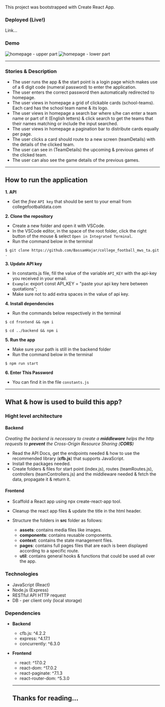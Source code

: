 This project was bootstrapped with Create React App.

### Deployed (Live!)

Link...

### Demo

![homepage - upper part](./src/assets/images/homepage-up.png)
![homepage - lower part](./src/assets/images/homepage-down.png)

---

### Stories & Description

- The user runs the app & the start point is a login page which makes use of a 6 digit code (numeral password) to enter the application.
- The user enters the correct password then automatically redirected to homepage.
- The user views in homepage a grid of clickable cards (school-teams). Each card has the school team name & its logo.
- The user views in homepage a search bar where s/he can enter a team name or part of it (English letters) & click search to get the teams that their names matching or include the input searched.
- The user views in homepage a pagination bar to distribute cards equally per page.
- The user clicks a card should route to a new screen (teamDetails) with the details of the clicked team.
- The user can see in (TeamDetails) the upcoming & previous games of the clicked team.
- The user can also see the game details of the previous games.

---

## How to run the application

**1. API**

- Get the _free_ `API key` that should be sent to your email from collegefootballdata.com

**2. Clone the repository**

- Create a new folder and open it with VSCode.
- In the VSCode editor, in the space of the root folder, click the right button of the mouse & select `Open in Integrated Terminal`.
- Run the command below in the terminal

```
$ git clone https://github.com/BassamHajar/college_football_mws_ta.git .
```

**3. Update API key**

- In constants.js file, fill the value of the variable `API_KEY` with the api-key you received in your email.
- `Example`: export const API_KEY = "paste your api key here between quotations";
- Make sure not to add extra spaces in the value of api key.

**4. Install dependencies**

- Run the commands below respectively in the terminal

```
$ cd frontend && npm i
```

```
$ cd ../backend && npm i
```

**5. Run the app**

- Make sure your path is still in the backend folder
- Run the command below in the terminal

```
$ npm run start
```

**6. Enter This Password**

- You can find it in the file `constants.js`

---

## What & how is used to build this app?

### Hight level architecture

#### Backend

_Creating the backend is necessary to create a **middleware** helps the http requests to **prevent** the Cross-Origin Resource Sharing (**CORS**)_

- Read the API Docs, get the endpoints needed & how to use the recommended library (**cfb.js**) that supports JavaScript.
- Install the packages needed.
- Create folders & files for start point (index.js), routes (teamRoutes.js), controllers (teamControllers.js) and the middleware needed & fetch the data, propagate it & return it.

#### Frontend

- Scaffold a React app using npx create-react-app tool.
- Cleanup the react app files & update the title in the html header.
- Structure the folders in **src** folder as follows:

  - **assets**: contains media files like images.
  - **components**: contains reusable components.
  - **context**: contains the state management files.
  - **pages**: contains full pages files that are each is been displayed according to a specific route.
  - **util**: contains general hooks & functions that could be used all over the app.

### Technologies

- JavaScript (React)
- Node.js (Express)
- RESTful API HTTP request
- DB - per client only (local storage)

### Dependencies

- **Backend**

  - cfb.js: ^4.2.2
  - express: ^4.17.1
  - concurrently: ^6.3.0

- **Frontend**

  - react: ^17.0.2
  - react-dom: ^17.0.2
  - react-paginate: ^7.1.3
  - react-router-dom: ^5.3.0

  ***

  ## Thanks for reading...
